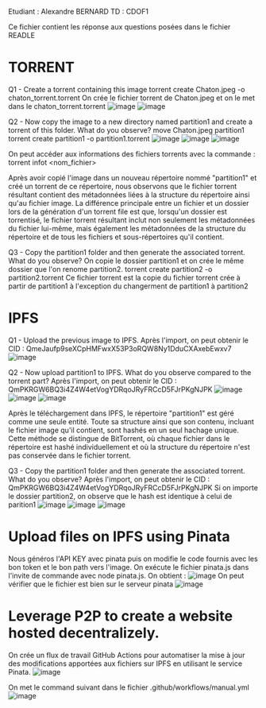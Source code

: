 Etudiant : Alexandre BERNARD
TD : CDOF1

Ce fichier contient les réponse aux questions posées dans le fichier READLE

# TORRENT  
Q1 - Create a torrent containing this image
torrent create Chaton.jpeg -o chaton_torrent.torrent
On crée le fichier torrent de Chaton.jpeg et on le met dans le chaton_torrent.torrent
![image](https://github.com/AlexandreBernard1/Workshop2/assets/149503355/47fcf900-7275-4839-977a-50a4fa277769)
![image](https://github.com/AlexandreBernard1/Workshop2/assets/149503355/46cc1684-6768-4482-a859-1308c3968fda)


Q2 - Now copy the image to a new directory named partition1 and create a torrent of this folder. What do you observe?
move Chaton.jpeg partition1
torrent create partition1 -o partition1.torrent
![image](https://github.com/AlexandreBernard1/Workshop2/assets/149503355/136ef52f-605d-48a3-8572-96b07bc1bf39)
![image](https://github.com/AlexandreBernard1/Workshop2/assets/149503355/4f4058f1-7e75-4b1e-a370-aa3fd5b9a23a)
![image](https://github.com/AlexandreBernard1/Workshop2/assets/149503355/9630a2ae-e821-4200-b431-80c29b036df5)

On peut accéder aux informations des fichiers torrents avec la commande : 
torrent infot <nom_fichier>

Après avoir copié l'image dans un nouveau répertoire nommé "partition1" et créé un torrent de ce répertoire,
nous observons que le fichier torrent résultant contient des métadonnées liées à la structure du répertoire ainsi qu'au fichier image.
La différence principale entre un fichier et un dossier lors de la génération d'un torrent file est que, lorsqu'un dossier est torrentisé,
le fichier torrent résultant inclut non seulement les métadonnées du fichier lui-même, 
mais également les métadonnées de la structure du répertoire et de tous les fichiers et sous-répertoires qu'il contient.


Q3 - Copy the partition1 folder and then generate the associated torrent. What do you observe?
On copie le dossier partition1 et on crée le même dossier que l'on renome partition2. 
torrent create partition2 -o partition2.torrent
Ce fichier torrent est la copie du fichier torrent crée à partir de partition1 à l'exception du changerment de partition1 à partition2

# IPFS
Q1 - Upload the previous image to IPFS.
Après l'import, on peut obtenir le CID : QmeJaufp9seXCpHMFwxX53P3oRQW8Ny1DduCXAxebEwxv7
![image](https://github.com/AlexandreBernard1/Workshop2/assets/149503355/369daefc-f581-474e-a598-d698412cb3aa)

Q2 - Now upload partition1 to IPFS. What do you observe compared to the torrent part?
Après l'import, on peut obtenir le CID : QmPKRGW6BQ3i4Z4W4etVogYDRqoJRyFRCcD5FJrPKgNJPK
![image](https://github.com/AlexandreBernard1/Workshop2/assets/149503355/0537d9ba-171f-48e3-bab2-b1bc7c82918c)
![image](https://github.com/AlexandreBernard1/Workshop2/assets/149503355/3e417b20-3ed8-4c22-90e1-9eb75e61180f)
![image](https://github.com/AlexandreBernard1/Workshop2/assets/149503355/22ea50fe-1324-449d-903f-c9ddfafa7331)

Après le téléchargement dans IPFS, le répertoire "partition1" est géré comme une seule entité.
Toute sa structure ainsi que son contenu, incluant le fichier image qu'il contient, sont hashés en un seul hachage unique.
Cette méthode se distingue de BitTorrent, où chaque fichier dans le répertoire est hashé individuellement et où la structure du répertoire n'est pas conservée dans le fichier torrent.

Q3 - Copy the partition1 folder and then generate the associated torrent. What do you observe?
Après l'import, on peut obtenir le CID : QmPKRGW6BQ3i4Z4W4etVogYDRqoJRyFRCcD5FJrPKgNJPK
Si on importe le dossier partition2, on observe que le hash est identique à celui de parition1
![image](https://github.com/AlexandreBernard1/Workshop2/assets/149503355/b21b5911-cd10-49fa-8019-aeba80a78b0d)
![image](https://github.com/AlexandreBernard1/Workshop2/assets/149503355/b9e13d77-5ccc-410a-a070-6d49f650e3d0)
![image](https://github.com/AlexandreBernard1/Workshop2/assets/149503355/d22ac2d1-426e-4e65-8bf6-008e78244bd2)


# Upload files on IPFS using Pinata
Nous généros l'API KEY avec pinata puis on modifie le code fournis avec les bon token et le bon path vers l'image.
On exécute le fichier pinata.js dans l'invite de commande avec node pinata.js.
On obtient : 
![image](https://github.com/AlexandreBernard1/Workshop2/assets/149503355/62d00958-a5bc-4595-a4ce-e264db939f55)
On peut vérifier que le fichier est bien sur le serveur pinata
![image](https://github.com/AlexandreBernard1/Workshop2/assets/149503355/a8d9f5d4-0914-49f2-83c6-8dc69911e5b1)


# Leverage P2P to create a website hosted decentralizely.
On crée un flux de travail GitHub Actions pour automatiser la mise à jour des modifications apportées aux fichiers sur IPFS en utilisant le service Pinata.
![image](https://github.com/AlexandreBernard1/Workshop2/assets/149503355/5ba7083d-915b-4690-a4c6-36701173d5ed)

On met le command suivant dans le fichier .github/workflows/manual.yml
![image](https://github.com/AlexandreBernard1/Workshop2/assets/149503355/d2ee206d-b9f6-43b2-bc86-33b8160deaa8)

```


